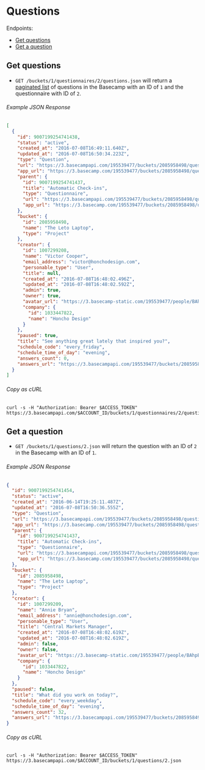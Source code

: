 Questions
=========

Endpoints:

- [Get questions](#get-questions)
- [Get a question](#get-a-question)

Get questions
-------------

* `GET /buckets/1/questionnaires/2/questions.json` will return a [paginated list][pagination] of questions in the Basecamp with an ID of `1` and the questionnaire with ID of `2`.

###### Example JSON Response
<!-- START GET /buckets/1/questionnaires/2/questions.json -->
```json
[
  {
    "id": 9007199254741438,
    "status": "active",
    "created_at": "2016-07-08T16:49:11.640Z",
    "updated_at": "2016-07-08T16:50:34.223Z",
    "type": "Question",
    "url": "https://3.basecampapi.com/195539477/buckets/2085958498/questions/9007199254741438.json",
    "app_url": "https://3.basecamp.com/195539477/buckets/2085958498/questions/9007199254741438",
    "parent": {
      "id": 9007199254741437,
      "title": "Automatic Check-ins",
      "type": "Questionnaire",
      "url": "https://3.basecampapi.com/195539477/buckets/2085958498/questionnaires/9007199254741437.json",
      "app_url": "https://3.basecamp.com/195539477/buckets/2085958498/questionnaires/9007199254741437"
    },
    "bucket": {
      "id": 2085958498,
      "name": "The Leto Laptop",
      "type": "Project"
    },
    "creator": {
      "id": 1007299208,
      "name": "Victor Cooper",
      "email_address": "victor@honchodesign.com",
      "personable_type": "User",
      "title": null,
      "created_at": "2016-07-08T16:48:02.496Z",
      "updated_at": "2016-07-08T16:48:02.592Z",
      "admin": true,
      "owner": true,
      "avatar_url": "https://3.basecamp-static.com/195539477/people/BAhpBIgqCjw=--719e3f2aa4406cf5806c2c1522259710deb788e4/avatar-64-x4",
      "company": {
        "id": 1033447822,
        "name": "Honcho Design"
      }
    },
    "paused": true,
    "title": "See anything great lately that inspired you?",
    "schedule_code": "every_friday",
    "schedule_time_of_day": "evening",
    "answers_count": 0,
    "answers_url": "https://3.basecampapi.com/195539477/buckets/2085958498/questions/9007199254741438/answers.json"
  }
]
```
<!-- END GET /buckets/1/questionnaires/2/questions.json -->
###### Copy as cURL

``` shell
curl -s -H "Authorization: Bearer $ACCESS_TOKEN" https://3.basecampapi.com/$ACCOUNT_ID/buckets/1/questionnaires/2/questions.json
```

Get a question
--------------

* `GET /buckets/1/questions/2.json` will return the question with an ID of `2` in the Basecamp with an ID of `1`.

###### Example JSON Response
<!-- START GET /buckets/1/questions/2.json -->
```json
{
  "id": 9007199254741454,
  "status": "active",
  "created_at": "2016-06-14T19:25:11.487Z",
  "updated_at": "2016-07-08T16:50:36.555Z",
  "type": "Question",
  "url": "https://3.basecampapi.com/195539477/buckets/2085958498/questions/9007199254741454.json",
  "app_url": "https://3.basecamp.com/195539477/buckets/2085958498/questions/9007199254741454",
  "parent": {
    "id": 9007199254741437,
    "title": "Automatic Check-ins",
    "type": "Questionnaire",
    "url": "https://3.basecampapi.com/195539477/buckets/2085958498/questionnaires/9007199254741437.json",
    "app_url": "https://3.basecamp.com/195539477/buckets/2085958498/questionnaires/9007199254741437"
  },
  "bucket": {
    "id": 2085958498,
    "name": "The Leto Laptop",
    "type": "Project"
  },
  "creator": {
    "id": 1007299209,
    "name": "Annie Bryan",
    "email_address": "annie@honchodesign.com",
    "personable_type": "User",
    "title": "Central Markets Manager",
    "created_at": "2016-07-08T16:48:02.619Z",
    "updated_at": "2016-07-08T16:48:02.619Z",
    "admin": false,
    "owner": false,
    "avatar_url": "https://3.basecamp-static.com/195539477/people/BAhpBIkqCjw=--003094c5a28c4331af92401ec3675148e81d7bc1/avatar-64-x4",
    "company": {
      "id": 1033447822,
      "name": "Honcho Design"
    }
  },
  "paused": false,
  "title": "What did you work on today?",
  "schedule_code": "every_weekday",
  "schedule_time_of_day": "evening",
  "answers_count": 32,
  "answers_url": "https://3.basecampapi.com/195539477/buckets/2085958498/questions/9007199254741454/answers.json"
}
```
<!-- END GET /buckets/1/questions/2.json -->
###### Copy as cURL

``` shell
curl -s -H "Authorization: Bearer $ACCESS_TOKEN" https://3.basecampapi.com/$ACCOUNT_ID/buckets/1/questions/2.json
```

[pagination]: https://github.com/basecamp/bc3-api/blob/master/README.md#pagination
